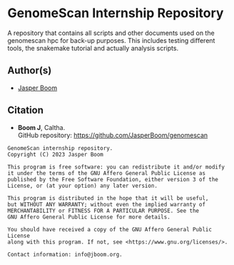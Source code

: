 # GenomeScan Internship Repository
A repository that contains all scripts and other documents used on the
genomescan hpc for back-up purposes. This includes testing different tools,
the snakemake tutorial and actually analysis scripts.

## Author(s)
* [Jasper Boom](https://github.com/JasperBoom)

## Citation
* __Boom J__, Caltha.  
  GitHub repository: https://github.com/JasperBoom/genomescan

```
GenomeScan internship repository.
Copyright (C) 2023 Jasper Boom

This program is free software: you can redistribute it and/or modify
it under the terms of the GNU Affero General Public License as
published by the Free Software Foundation, either version 3 of the
License, or (at your option) any later version.

This program is distributed in the hope that it will be useful,
but WITHOUT ANY WARRANTY; without even the implied warranty of
MERCHANTABILITY or FITNESS FOR A PARTICULAR PURPOSE. See the
GNU Affero General Public License for more details.

You should have received a copy of the GNU Affero General Public License
along with this program. If not, see <https://www.gnu.org/licenses/>.

Contact information: info@jboom.org.
```